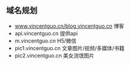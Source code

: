 ## 域名规划
* www.vincentguo.cn/blog.vincentguo.cn 博客
* api.vincentguo.cn  提供api
* m.vincentguo.cn H5/微信
* pic1.vincentguo.cn 文章图片/视频/多媒体/书籍
* pic2.vincentguo.cn 美女流氓图片